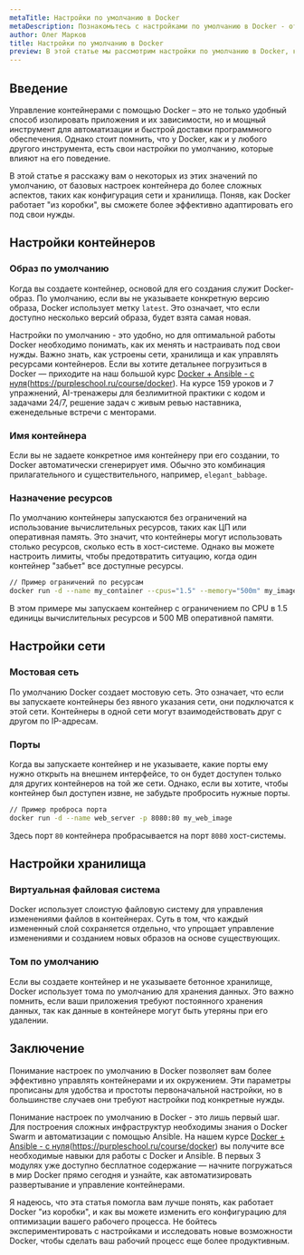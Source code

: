 ```yaml
---
metaTitle: Настройки по умолчанию в Docker
metaDescription: Познакомьтесь с настройками по умолчанию в Docker - от базовых параметров контейнеров до конфигурации сети и хранилища. Узнайте, как оптимизировать работу с Docker
author: Олег Марков
title: Настройки по умолчанию в Docker
preview: В этой статье мы рассмотрим настройки по умолчанию в Docker, которые помогут вам лучше понять основы работы с контейнерами - от их запуска до конфигурации сети и хранилища. Вы узнаете, как изменить эти параметры для оптимизации вашего рабочего процесса.
---
```


## Введение

Управление контейнерами с помощью Docker – это не только удобный способ изолировать приложения и их зависимости, но и мощный инструмент для автоматизации и быстрой доставки программного обеспечения. Однако стоит помнить, что у Docker, как и у любого другого инструмента, есть свои настройки по умолчанию, которые влияют на его поведение.

В этой статье я расскажу вам о некоторых из этих значений по умолчанию, от базовых настроек контейнера до более сложных аспектов, таких как конфигурация сети и хранилища. Поняв, как Docker работает "из коробки", вы сможете более эффективно адаптировать его под свои нужды.

## Настройки контейнеров

### Образ по умолчанию

Когда вы создаете контейнер, основой для его создания служит Docker-образ. По умолчанию, если вы не указываете конкретную версию образа, Docker использует метку `latest`. Это означает, что если доступно несколько версий образа, будет взята самая новая.

Настройки по умолчанию - это удобно, но для оптимальной работы Docker необходимо понимать, как их менять и настраивать под свои нужды. Важно знать, как устроены сети, хранилища и как управлять ресурсами контейнеров. Если вы хотите детальнее погрузиться в Docker — приходите на наш большой курс [Docker + Ansible - с нуля]()(https://purpleschool.ru/course/docker). На курсе 159 уроков и 7 упражнений, AI-тренажеры для безлимитной практики с кодом и задачами 24/7, решение задач с живым ревью наставника, еженедельные встречи с менторами.

### Имя контейнера

Если вы не задаете конкретное имя контейнеру при его создании, то Docker автоматически сгенерирует имя. Обычно это комбинация прилагательного и существительного, например, `elegant_babbage`.

### Назначение ресурсов

По умолчанию контейнеры запускаются без ограничений на использование вычислительных ресурсов, таких как ЦП или оперативная память. Это значит, что контейнеры могут использовать столько ресурсов, сколько есть в хост-системе. Однако вы можете настроить лимиты, чтобы предотвратить ситуацию, когда один контейнер "забьет" все доступные ресурсы.

```bash
// Пример ограничений по ресурсам
docker run -d --name my_container --cpus="1.5" --memory="500m" my_image
```

В этом примере мы запускаем контейнер с ограничением по CPU в 1.5 единицы вычислительных ресурсов и 500 MB оперативной памяти.

## Настройки сети

### Мостовая сеть

По умолчанию Docker создает мостовую сеть. Это означает, что если вы запускаете контейнеры без явного указания сети, они подключатся к этой сети. Контейнеры в одной сети могут взаимодействовать друг с другом по IP-адресам.

### Порты

Когда вы запускаете контейнер и не указываете, какие порты ему нужно открыть на внешнем интерфейсе, то он будет доступен только для других контейнеров на той же сети. Однако, если вы хотите, чтобы контейнер был доступен извне, не забудьте пробросить нужные порты.

```bash
// Пример проброса порта
docker run -d --name web_server -p 8080:80 my_web_image
```

Здесь порт `80` контейнера пробрасывается на порт `8080` хост-системы.

## Настройки хранилища

### Виртуальная файловая система

Docker использует слоистую файловую систему для управления изменениями файлов в контейнерах. Суть в том, что каждый измененный слой сохраняется отдельно, что упрощает управление изменениями и созданием новых образов на основе существующих.

### Том по умолчанию

Если вы создаете контейнер и не указываете бетонное хранилище, Docker использует тома по умолчанию для хранения данных. Это важно помнить, если ваши приложения требуют постоянного хранения данных, так как данные в контейнере могут быть утеряны при его удалении.

## Заключение

Понимание настроек по умолчанию в Docker позволяет вам более эффективно управлять контейнерами и их окружением. Эти параметры прописаны для удобства и простоты первоначальной настройки, но в большинстве случаев они требуют настройки под конкретные нужды.

Понимание настроек по умолчанию в Docker - это лишь первый шаг. Для построения сложных инфраструктур необходимы знания о Docker Swarm и автоматизации с помощью Ansible. На нашем курсе [Docker + Ansible - с нуля]()(https://purpleschool.ru/course/docker) вы получите все необходимые навыки для работы с Docker и Ansible. В первых 3 модулях уже доступно бесплатное содержание — начните погружаться в мир Docker прямо сегодня и узнайте, как автоматизировать развертывание и управление контейнерами.

Я надеюсь, что эта статья помогла вам лучше понять, как работает Docker "из коробки", и как вы можете изменить его конфигурацию для оптимизации вашего рабочего процесса. Не бойтесь экспериментировать с настройками и исследовать новые возможности Docker, чтобы сделать ваш рабочий процесс еще более продуктивным.
